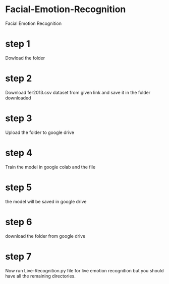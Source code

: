# Facial-Emotion-Recognition
Facial Emotion Recognition
# step 1
Dowload the folder
# step 2
Download fer2013.csv dataset from given link and save it in the folder downloaded
# step 3
Upload the folder to google drive
# step 4
Train the model in google colab and the file 
# step 5
the model will be saved in google drive
# step 6
download the folder from google drive
# step 7
Now run Live-Recognition.py file for live emotion recognition but  you should have all the remaining directories.

